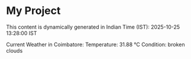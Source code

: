# My Project

This content is dynamically generated in Indian Time (IST): 2025-10-25 13:28:00 IST


Current Weather in Coimbatore:
Temperature: 31.88 °C
Condition: broken clouds
